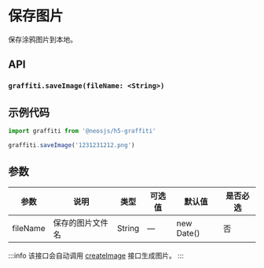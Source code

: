# 保存图片

保存涂鸦图片到本地。

## API
### `graffiti.saveImage(fileName: <String>)`
### 

## 示例代码
```js
import graffiti from '@neosjs/h5-graffiti'

graffiti.saveImage('1231231212.png')
```

## 参数

| 参数                       | 说明                       | 类型   | 可选值          | 默认值       | 是否必选|
| ------------------- | -------------------- | ------ | --------------- | ------------ |------------ |
| fileName                | 保存的图片文件名           | String | —               | new Date()            | 否 |

:::info
该接口会自动调用 [createImage](createImage) 接口生成图片。
:::
